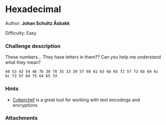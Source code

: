 # Hexadecimal

Author: **Johan Schultz Åsbakk**

Difficulty: Easy

### Challenge description

These numbers... They have letters in them?? Can you help me understand what they mean?

`48 53 43 54 46 7b 30 78 35 33 39 5f 68 61 63 6b 65 72 5f 73 6b 69 6c 6c 73 5f 64 75 64 65 7d`

### Hints
- [Cyberchef](https://gchq.github.io/CyberChef/) is a great tool for working with text encodings and encryptions

### Attachments


